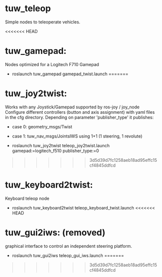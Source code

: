 # tuw_teleop
Simple nodes to teleoperate vehicles. 

<<<<<<< HEAD
# tuw_gamepad: 
Nodes optimized for a Logitech F710 Gamepad 
- roslaunch tuw_gamepad gamepad_twist.launch 
=======
# tuw_joy2twist: 
Works with any Joystick/Gamepad supported by ros-joy / joy_node
Configure different controllers (button and axis assignment) with yaml files
in the cfg directory.
Depending on parameter 'publisher_type' it publishes:
- case 0: geometry_msgs/Twist
- case 1: tuw_nav_msgs/JointsIWS using 1+1 (1 steering, 1 revolute)

- roslaunch tuw_joy2twist teleop_joy2twist.launch gamepad:=logitech_f510 publisher_type:=0
>>>>>>> 3d5d39d7fc1258aeb18ad95effc15cf4845ddfcd

# tuw_keyboard2twist: 
Keyboard teleop node
- roslaunch tuw_keyboard2twist teleop_keyboard_twist.launch 
<<<<<<< HEAD

# tuw_gui2iws: (removed)
graphical interface to control an independent steering platform.
- roslaunch tuw_gui2iws teleop_gui_iws.launch 
=======
>>>>>>> 3d5d39d7fc1258aeb18ad95effc15cf4845ddfcd

